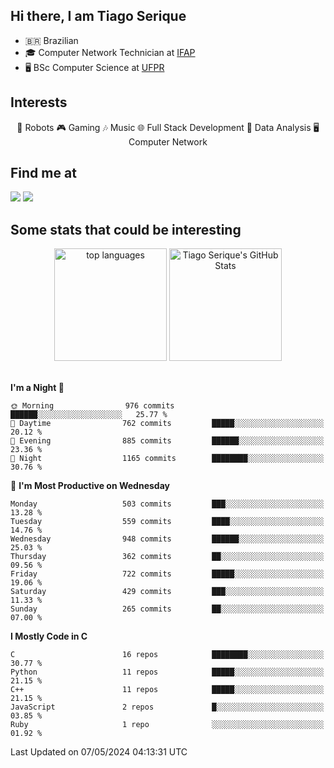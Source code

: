 
<h2> Hi there, I am Tiago Serique</h2>

<div>
	<ul>
		<li>🇧🇷 Brazilian</li>
		<li>🎓 Computer Network Technician at <a href="https://www.ifap.edu.br/">IFAP</a></li>
		<li>🖥️ BSc Computer Science at <a href="https://www.ufpr.br/portalufpr/">UFPR</a></li>
	</ul>
</div>


<h2>Interests</h2>

<div align="center">
	🤖 Robots 🎮 Gaming 🎶 Music 🌐 Full Stack Development 🎲 Data Analysis 🖥️ Computer Network
</div>

<h2>Find me at</h2>

<div>
	<a href="https://www.linkedin.com/in/tiago-serique"><img src="https://img.shields.io/badge/LinkedIn-0077B5?style=for-the-badge&logo=linkedin&logoColor=white"></a>
	<a href="https://www.instagram.com/tiago.serique/"><img src="https://img.shields.io/badge/Instagram-E4405F?style=for-the-badge&logo=instagram&logoColor=white"></a>
</div>

<h2>Some stats that could be interesting</h2>

<div align="center">
	<img height="180em" src="https://tiagoserique.vercel.app/api/top-langs/?layout=compact&theme=tokyonight&username=tiagoserique&langs_count=10&hide=makefile&exclude_repo=vim-mods" alt="top languages">
	<img height="180em" src="https://tiagoserique.vercel.app/api?username=tiagoserique&count_private=true&show_icons=true&theme=tokyonight&include_all_commits=true" alt="Tiago Serique's GitHub Stats">
</div> 

<br>

<!--START_SECTION:waka-->
**I'm a Night 🦉** 

```text
🌞 Morning                976 commits         ██████░░░░░░░░░░░░░░░░░░░   25.77 % 
🌆 Daytime                762 commits         █████░░░░░░░░░░░░░░░░░░░░   20.12 % 
🌃 Evening                885 commits         ██████░░░░░░░░░░░░░░░░░░░   23.36 % 
🌙 Night                  1165 commits        ████████░░░░░░░░░░░░░░░░░   30.76 % 
```
📅 **I'm Most Productive on Wednesday** 

```text
Monday                   503 commits         ███░░░░░░░░░░░░░░░░░░░░░░   13.28 % 
Tuesday                  559 commits         ████░░░░░░░░░░░░░░░░░░░░░   14.76 % 
Wednesday                948 commits         ██████░░░░░░░░░░░░░░░░░░░   25.03 % 
Thursday                 362 commits         ██░░░░░░░░░░░░░░░░░░░░░░░   09.56 % 
Friday                   722 commits         █████░░░░░░░░░░░░░░░░░░░░   19.06 % 
Saturday                 429 commits         ███░░░░░░░░░░░░░░░░░░░░░░   11.33 % 
Sunday                   265 commits         ██░░░░░░░░░░░░░░░░░░░░░░░   07.00 % 
```


**I Mostly Code in C** 

```text
C                        16 repos            ████████░░░░░░░░░░░░░░░░░   30.77 % 
Python                   11 repos            █████░░░░░░░░░░░░░░░░░░░░   21.15 % 
C++                      11 repos            █████░░░░░░░░░░░░░░░░░░░░   21.15 % 
JavaScript               2 repos             █░░░░░░░░░░░░░░░░░░░░░░░░   03.85 % 
Ruby                     1 repo              ░░░░░░░░░░░░░░░░░░░░░░░░░   01.92 % 
```




 Last Updated on 07/05/2024 04:13:31 UTC
<!--END_SECTION:waka-->
